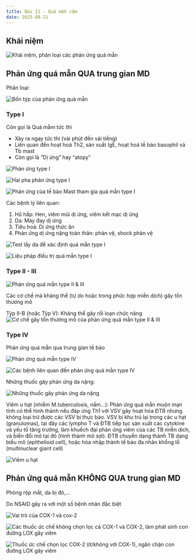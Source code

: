 ```yaml
---
title: Bài 11 - Quá mẫn cảm
date: 2025-08-21
---
```

## Khái niệm

![Khái niệm, phân loại các phản ứng quá mẫn](/y2/mddc/11-gthieu-qua-man.jpeg)

## Phản ứng quá mẫn QUA trung gian MD

Phân loại:

![Bốn týp của phản ứng quá mẫn](/y2/mddc/11-phan-loai-qua-man.jpeg)

### Type I

Còn gọi là Quá mẫm tức thì

- Xảy ra ngay tức thì (vài phút đến vài tiếng)
- Liên quan đến hoạt hoá Th2, sản xuất IgE,
hoạt hoá tế bào basophil và Tb mast
- Còn gọi là “Dị ứng” hay “atopy”

![Phản ứng type I](/y2/mddc/11-phan-ung-type-i.jpeg)

![Hai pha phản ứng type I](/y2/mddc/11-hai-pha-type-i.jpeg)

![Phản ứng của tế bào Mast tham gia quá mẫn type I](/y2/mddc/11-tb-mast-type-i.jpeg)

Các bệnh lý liên quan:

1. Hô hấp: Hen, viêm mũi dị ứng, viêm kết mạc dị ứng
2. Da: Mày đay dị ứng
3. Tiêu hoá: Dị ứng thức ăn
4. Phản ứng dị ứng nặng toàn thân: phản vệ, shock phản vệ

![Test lẩy da để xác định quá mẫn type I](/y2/mddc/11-lay-da-type-i.jpeg)

![Liệu pháp điều trị quá mẫn type I](/y2/mddc/11-lieu-phap-type-i.jpeg)

### Type II - III

![Phản ứng quá mẫn type II & III](/y2/mddc/11-type-ii-iii.jpeg)

Các cơ chế mà kháng thể (tự
do hoặc trong phức hợp miễn
dịch) gây tổn thương mô

Týp II-B (hoặc Týp V): Kháng
thể gây rối loạn chức năng
![Cơ chế gây tổn thương mô của phản ứng quá mẫn type II & III](/y2/mddc/11-ton-thuong-mo-type-ii-iii.jpeg)

### Type IV

Phản ứng quá mẫn qua trung gian tế bào

![Phản ứng quá mẫn type IV](/y2/mddc/11-type-iv.jpeg)

![Các bệnh liên quan đến phản ứng quá mẫn type IV](/y2/mddc/11-benh-type-iv.jpeg)

Những thuốc gây phản ứng da nặng:

![Những thuốc gây phản ứng da nặng](/y2/mddc/11-viem-da-do-ks.jpeg)

Viêm u hạt (nhiễm M.tuberculosis, nấm…): Phản ứng quá mẫn muộn mạn tính có
thể hình thành nếu đáp ứng Th1 với VSV gây hoạt hóa ĐTB nhưng không loại trừ
được các VSV bị thực bào. VSV bị khu trú lại trong các u hạt (granulomas), tại đây
các lympho T và ĐTB tiếp tục sản xuất các cytokine và yếu tố tăng trưởng, làm
khuếch đại phản ứng viêm của các TB miễn dich, và biến đổi mô tại đó (hình thành
mô sợi). ĐTB chuyển dạng thành TB dạng biểu mô (epithelioid cell), hoặc hòa nhập
thành tế bào đa nhân khổng lồ (multinuclear giant cell)

![Viêm u hạt](/y2/mddc/11-viem-u-hat.jpeg)

## Phản ứng quá mẫn KHÔNG QUA trung gian MD

Phòng rộp mắt, da bị đỏ,...

Do NSAID gây ra với một số bệnh nhân đặc biệt

![Vai trò của COX-1 và cox-2](/y2/mddc/11-cox-1-2.jpeg)

![Các thuốc ức chế không chọn lọc cả COX-1 và COX-2, làm phát sinh con đường LOX gây viêm](/y2/mddc/11-uc-che-cox-1-2.jpeg)

![Thuốc ức chế chọn lọc COX-2 (ít/không với COX-1), ngăn chặn con đường LOX gây viêm](/y2/mddc/11-uc-che-cox-1.jpeg)
